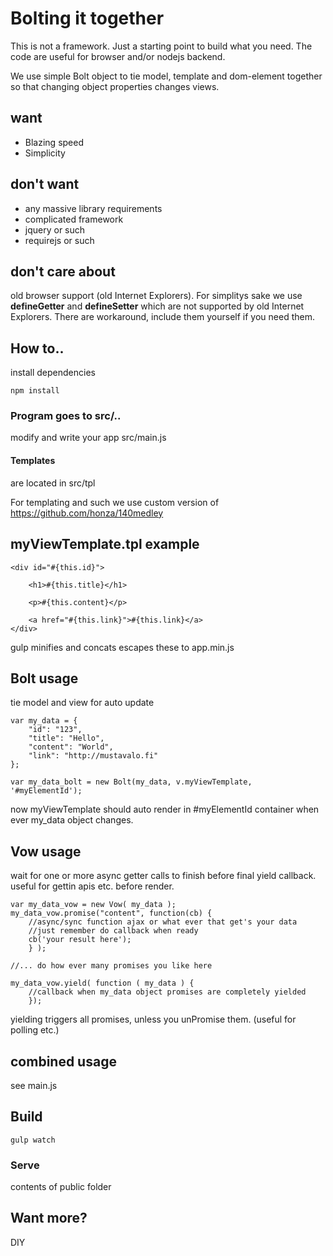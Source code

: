 

# Bolting it together

This is not a framework. Just a starting point to build what you need.
The code are useful for browser and/or nodejs backend.

We use simple Bolt object to tie model, template and dom-element together
so that changing object properties changes views.

## want

* Blazing speed
* Simplicity

## don't want

* any massive library requirements
* complicated framework
* jquery or such
* requirejs or such
 
## don't care about

 old browser support (old Internet Explorers). For simplitys sake we use __defineGetter__  and __defineSetter__ which are not supported by old Internet Explorers. There are workaround, include them yourself if you need them.


## How to..

install dependencies

    npm install

### Program goes to src/..

modify and write your app src/main.js

#### Templates
are located in src/tpl

For templating and such we use custom version of 
https://github.com/honza/140medley

## myViewTemplate.tpl  example

    <div id="#{this.id}">

        <h1>#{this.title}</h1>
        
        <p>#{this.content}</p>

        <a href="#{this.link}">#{this.link}</a>
    </div>

gulp minifies and concats escapes these to app.min.js

## Bolt usage

tie model and view for auto update

    var my_data = {
        "id": "123",
        "title": "Hello",
        "content": "World",
        "link": "http://mustavalo.fi"
    };

    var my_data_bolt = new Bolt(my_data, v.myViewTemplate, '#myElementId');

now myViewTemplate should auto render in #myElementId container when ever my_data object changes.

## Vow usage

wait for one or more async getter calls to finish before  final yield callback. useful for gettin apis etc. before render.

    var my_data_vow = new Vow( my_data );
    my_data_vow.promise("content", function(cb) {
        //async/sync function ajax or what ever that get's your data 
        //just remember do callback when ready
        cb('your result here');
        } );

    //... do how ever many promises you like here

    my_data_vow.yield( function ( my_data ) {
        //callback when my_data object promises are completely yielded
        });

yielding triggers all promises, unless you unPromise them. (useful for polling etc.)

## combined usage
see main.js



## Build

    gulp watch


### Serve

contents of public folder

## Want more?

DIY
